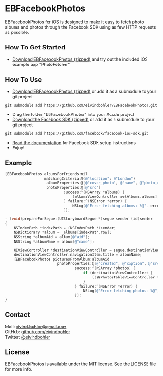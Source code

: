 # EBFacebookPhotos
EBFacebookPhotos for iOS is designed to make it easy to fetch photo albums and photos through the Facebook SDK using as few HTTP requests as possible.

## How To Get Started
- [Download EBFacebookPhotos (zipped)](https://github.com/eivindbohler/EBFacebookPhotos/zipball/master) and try out the included iOS example app "PhotoFetcher"

## How To Use
- [Download EBFacebookPhotos (zipped)](https://github.com/eivindbohler/EBFacebookPhotos/zipball/master) or add it as a submodule to your git project:
```
git submodule add https://github.com/eivindbohler/EBFacebookPhotos.git
```
- Drag the folder "EBFacebookPhotos" into your Xcode project
- [Download the Facebook SDK (zipped)](https://github.com/facebook/facebook-ios-sdk/zipball/master) or add it as a submodule to your git project:
```
git submodule add https://github.com/facebook/facebook-ios-sdk.git
```
- [Read the documentation](https://developers.facebook.com/docs/getting-started/getting-started-with-the-ios-sdk) for Facebook SDK setup instructions
- Enjoy!

## Example
``` objective-c
[EBFacebookPhotos albumsForFriends:nil
                  matchingCriteria:@{@"location": @"London"}
                   albumProperties:@[@"cover_photo", @"name", @"photo_count", @"created"]
                   photoProperties:@[@"src"]
                           success:^(NSArray *albums) {
                               [albumsViewController setAlbums:albums];
                           } failure:^(NSError *error) {
                               NSLog(@"Error fetching albums: %@", error);
                           }];

```
``` objective-c
- (void)prepareForSegue:(UIStoryboardSegue *)segue sender:(id)sender
{
    NSIndexPath *indexPath = (NSIndexPath *)sender;
    NSDictionary *album = _albums[indexPath.row];
    NSString *albumAid = album[@"aid"];
    NSString *albumName = album[@"name"];

    UIViewController *destinationViewController = segue.destinationViewController;
    destinationViewController.navigationItem.title = albumName;
    [EBFacebookPhotos picturesFromAlbum:albumAid
                        photoProperties:@[@"created", @"caption", @"src_width", @"src_height", @"src"]
                                success:^(NSArray *photos) {
                                    if (destinationViewController) {
                                        [(EBPhotosTableViewController *)destinationViewController setPhotos:photos];
                                    }
                                } failure:^(NSError *error) {
                                    NSLog(@"Error fetching photos: %@", error);
                                }];
}
```

## Contact
Mail: [eivind.bohler@gmail.com](mailto:eivind.bohler@gmail.com)  
GitHub: [github.com/eivindbohler](http://github.com/eivindbohler)  
Twitter: [@eivindbohler](https://twitter.com/eivindbohler)

## License
EBFacebookPhotos is available under the MIT license. See the LICENSE file for more info.